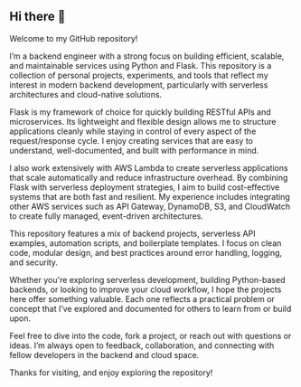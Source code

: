 ## Hi there 👋

Welcome to my GitHub repository!

I’m a backend engineer with a strong focus on building efficient, scalable, and maintainable services using Python and Flask. This repository is a collection of personal projects, experiments, and tools that reflect my interest in modern backend development, particularly with serverless architectures and cloud-native solutions.

Flask is my framework of choice for quickly building RESTful APIs and microservices. Its lightweight and flexible design allows me to structure applications cleanly while staying in control of every aspect of the request/response cycle. I enjoy creating services that are easy to understand, well-documented, and built with performance in mind.

I also work extensively with AWS Lambda to create serverless applications that scale automatically and reduce infrastructure overhead. By combining Flask with serverless deployment strategies, I aim to build cost-effective systems that are both fast and resilient. My experience includes integrating other AWS services such as API Gateway, DynamoDB, S3, and CloudWatch to create fully managed, event-driven architectures.

This repository features a mix of backend projects, serverless API examples, automation scripts, and boilerplate templates. I focus on clean code, modular design, and best practices around error handling, logging, and security.

Whether you're exploring serverless development, building Python-based backends, or looking to improve your cloud workflow, I hope the projects here offer something valuable. Each one reflects a practical problem or concept that I’ve explored and documented for others to learn from or build upon.

Feel free to dive into the code, fork a project, or reach out with questions or ideas. I’m always open to feedback, collaboration, and connecting with fellow developers in the backend and cloud space.

Thanks for visiting, and enjoy exploring the repository!
